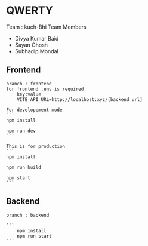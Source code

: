 # QWERTY

 Team : kuch-Bhi
 Team Members 
 -  Divya Kumar Baid
 - Sayan Ghosh
 - Subhadip Mondal

 ## Frontend

    branch : frontend
    for frontend .env is required
        key:value
        VITE_API_URL=http://localhost:xyz/[backend url]

    For developement mode 
    ```
    npm install 

    npm run dev
    ```

    This is for production
    ```
    npm install

    npm run build

    npm start
    ```

## Backend

    branch : backend

    ```
        npm install
        npm run start
    ```
